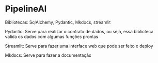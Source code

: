# PipelineAI

Bibliotecas: SqlAlchemy, Pydantic, Mkdocs, streamlit

Pydantic: Serve para realizar o contrato de dados, ou seja, essa biblioteca valida os dados com algumas funções prontas

Streamlit: Serve para fazer uma interface web que pode ser feito o deploy

Mkdocs: Serve para fazer a documentação